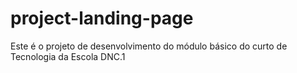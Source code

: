 # project-landing-page
Este é o projeto de desenvolvimento do módulo básico do curto de Tecnologia da Escola DNC.1
